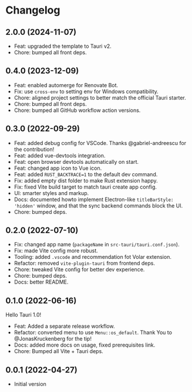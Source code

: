 # Changelog

## 2.0.0 (2024-11-07)

- Feat: upgraded the template to Tauri v2.
- Chore: bumped all front deps.

## 0.4.0 (2023-12-09)

- Feat: enabled automerge for Renovate Bot.
- Fix: use `cross-env` to setting env for Windows compatibility.
- Chore: aligned project settings to better match the official Tauri starter.
- Chore: bumped all front deps.
- Chore: bumped all GitHub workflow action versions.

## 0.3.0 (2022-09-29)

- Feat: added debug config for VSCode. Thanks @gabriel-andreescu for the contribution!
- Feat: added vue-devtools integration.
- Feat: open browser devtools automatically on start.
- Feat: changed app icon to Vue icon.
- Feat: added `RUST_BACKTRACE=1` to the default dev command.
- Fix: added empty dist folder to make Rust extension happy.
- Fix: fixed Vite build target to match tauri create app config.
- UI: smarter styles and markup.
- Docs: documented howto implement Electron-like `titleBarStyle: 'hidden'` window, and that the sync backend commands block the UI.
- Chore: bumped deps.

## 0.2.0 (2022-07-10)

- Fix: changed app name (`packageName` in `src-tauri/tauri.conf.json`).
- Fix: made Vite config more robust.
- Tooling: added `.vscode` and recommendation fot Volar extension.
- Refactor: removed `vite-plugin-tauri` from frontend deps.
- Chore: tweaked Vite config for better dev experience.
- Chore: bumped deps.
- Docs: better README.

## 0.1.0 (2022-06-16)

Hello Tauri 1.0!

- Feat: Added a separate release workflow.
- Refactor: converted menu to use `Menu::os_default`. Thank You to @JonasKruckenberg for the tip!
- Docs: added more docs on usage, fixed prerequisites link.
- Chore: Bumped all Vite + Tauri deps.

## 0.0.1 (2022-04-27)

- Initial version
